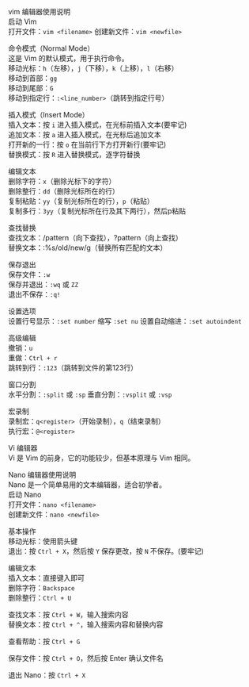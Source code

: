 vim 编辑器使用说明  
启动 Vim  
打开文件：`vim <filename>`
创建新文件：`vim <newfile>  `

命令模式（Normal Mode）  
这是 Vim 的默认模式，用于执行命令。  
移动光标：`h`（左移），`j`（下移），`k`（上移），`l`（右移）  
移动到首部：`gg`  
移动到尾部：`G`  
移动到指定行：`:<line_number>`（跳转到指定行号）

插入模式（Insert Mode）  
插入文本：按 `i` 进入插入模式，在光标前插入文本(要牢记)  
追加文本：按 `a` 进入插入模式，在光标后追加文本  
打开新的一行：按 `o` 在当前行下方打开新行(要牢记)  
替换模式：按 `R` 进入替换模式，逐字符替换  

编辑文本  
删除字符：`x`（删除光标下的字符）  
删除整行：`dd`（删除光标所在的行）  
复制粘贴：`yy`（复制光标所在的行），`p`（粘贴）  
复制多行：`3yy`（复制光标所在行及其下两行），然后p粘贴

查找替换  
查找文本：/pattern（向下查找），?pattern（向上查找）  
替换文本：:%s/old/new/g（替换所有匹配的文本）  

保存退出  
保存文件：`:w`  
保存并退出：`:wq` 或 `ZZ`  
退出不保存：`:q!`  

设置选项  
设置行号显示：`:set number` 缩写 `:set nu`
设置自动缩进：`:set autoindent`  

高级编辑  
撤销：`u`  
重做：`Ctrl + r`  
跳转到行：`:123`（跳转到文件的第123行）  

窗口分割  
水平分割：`:split` 或 `:sp`
垂直分割：`:vsplit` 或 `:vsp` 

宏录制  
录制宏：`q<register>`（开始录制），`q`（结束录制）  
执行宏：`@<register>`  

Vi 编辑器  
Vi 是 Vim 的前身，它的功能较少，但基本原理与 Vim 相同。  

Nano 编辑器使用说明  
Nano 是一个简单易用的文本编辑器，适合初学者。  
启动 Nano  
打开文件：`nano <filename>`  
创建新文件：`nano <newfile>`  

基本操作  
移动光标：使用箭头键  
退出：按 `Ctrl + X`，然后按 `Y` 保存更改，按 `N` 不保存。(要牢记)    

编辑文本  
插入文本：直接键入即可  
删除字符：`Backspace`  
删除整行：`Ctrl + U`  

查找文本：按 `Ctrl + W`，输入搜索内容  
替换文本：按 `Ctrl + ^`，输入搜索内容和替换内容  

查看帮助：按 `Ctrl + G`  
 
保存文件：按 `Ctrl + O`，然后按 Enter 确认文件名  
  
退出 Nano：按 `Ctrl + X`  
